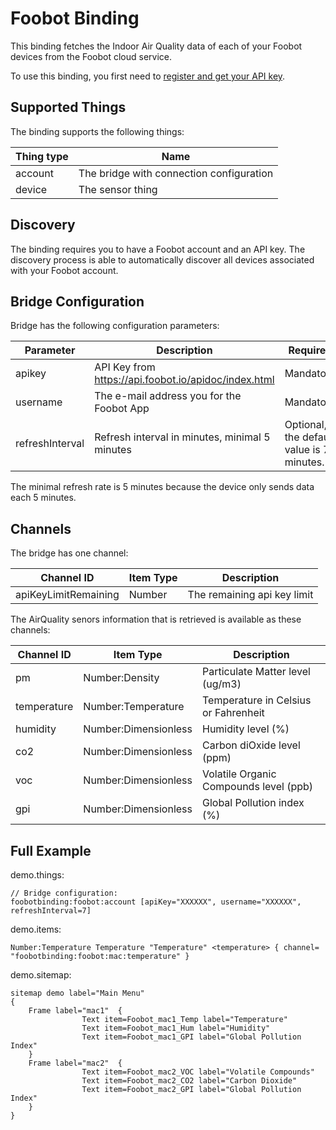 # Foobot Binding

This binding fetches the Indoor Air Quality data of each of your Foobot devices from the Foobot cloud service.

To use this binding, you first need to [register and get your API key](https://api.foobot.io/apidoc/index.html).

## Supported Things

The binding supports the following things:

| Thing type  | Name
|-------------|------------------------------------------
| account     | The bridge with connection configuration
| device      | The sensor thing

## Discovery

The binding requires you to have a Foobot account and an API key.
The discovery process is able to automatically discover all devices associated with your Foobot account.

## Bridge Configuration

Bridge has the following configuration parameters:

| Parameter        | Description                                           | Required
|------------------|-------------------------------------------------------|---------
| apikey           | API Key from https://api.foobot.io/apidoc/index.html  | Mandatory
| username         | The e-mail address you for the Foobot App             | Mandatory
| refreshInterval  | Refresh interval in minutes, minimal 5 minutes        | Optional, the default value is 7 minutes.

The minimal refresh rate is 5 minutes because the device only sends data each 5 minutes.

## Channels

The bridge has one channel:

| Channel ID           | Item Type | Description
|----------------------|-----------|---------------------------------------
| apiKeyLimitRemaining | Number    | The remaining api key limit

The AirQuality senors information that is retrieved is available as these channels:

| Channel ID        | Item Type            | Description
|-------------------|----------------------|---------------------------------------
| pm                | Number:Density       | Particulate Matter level (ug/m3)
| temperature       | Number:Temperature   | Temperature in Celsius or Fahrenheit
| humidity          | Number:Dimensionless | Humidity level (%)
| co2               | Number:Dimensionless | Carbon diOxide level (ppm)
| voc               | Number:Dimensionless | Volatile Organic Compounds level (ppb)
| gpi               | Number:Dimensionless | Global Pollution index (%)

## Full Example

demo.things:

```
// Bridge configuration:
foobotbinding:foobot:account [apiKey="XXXXXX", username="XXXXXX", refreshInterval=7]
```

demo.items:

```
Number:Temperature Temperature "Temperature" <temperature> { channel= "foobotbinding:foobot:mac:temperature" }
```

demo.sitemap:

```
sitemap demo label="Main Menu"
{
    Frame label="mac1"  {
                Text item=Foobot_mac1_Temp label="Temperature"
                Text item=Foobot_mac1_Hum label="Humidity"
                Text item=Foobot_mac1_GPI label="Global Pollution Index"
    }
    Frame label="mac2"  {
                Text item=Foobot_mac2_VOC label="Volatile Compounds"
                Text item=Foobot_mac2_CO2 label="Carbon Dioxide"
                Text item=Foobot_mac2_GPI label="Global Pollution Index"
    }
}
```
